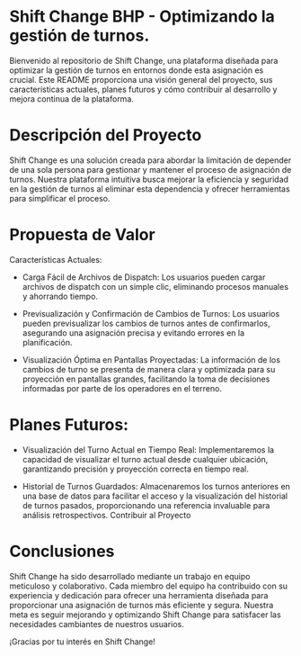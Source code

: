 # Shift Change  BHP - Optimizando la gestión de turnos.

Bienvenido al repositorio de Shift Change, una plataforma diseñada para optimizar la gestión de turnos en entornos donde esta asignación es crucial. 
Este README proporciona una visión general del proyecto, sus características actuales, planes futuros y cómo contribuir al desarrollo y mejora continua de la plataforma.

# Descripción del Proyecto
Shift Change es una solución creada para abordar la limitación de depender de una sola persona para gestionar y mantener el proceso de asignación de turnos. Nuestra plataforma intuitiva busca mejorar la eficiencia y seguridad en la gestión de turnos al eliminar esta dependencia y ofrecer herramientas para simplificar el proceso.

# Propuesta de Valor
Características Actuales:

- Carga Fácil de Archivos de Dispatch: Los usuarios pueden cargar archivos de dispatch con un simple clic, eliminando procesos manuales y ahorrando tiempo.

- Previsualización y Confirmación de Cambios de Turnos: Los usuarios pueden previsualizar los cambios de turnos antes de confirmarlos, asegurando una asignación precisa y evitando errores en la planificación.

- Visualización Óptima en Pantallas Proyectadas: La información de los cambios de turno se presenta de manera clara y optimizada para su proyección en pantallas grandes, facilitando la toma de decisiones informadas por parte de los operadores en el terreno.

# Planes Futuros:

- Visualización del Turno Actual en Tiempo Real: Implementaremos la capacidad de visualizar el turno actual desde cualquier ubicación, garantizando precisión y proyección correcta en tiempo real.

- Historial de Turnos Guardados: Almacenaremos los turnos anteriores en una base de datos para facilitar el acceso y la visualización del historial de turnos pasados, proporcionando una referencia invaluable para análisis retrospectivos.
Contribuir al Proyecto

# Conclusiones
Shift Change ha sido desarrollado mediante un trabajo en equipo meticuloso y colaborativo. Cada miembro del equipo ha contribuido con su experiencia y dedicación para ofrecer una herramienta diseñada para proporcionar una asignación de turnos más eficiente y segura. Nuestra meta es seguir mejorando y optimizando Shift Change para satisfacer las necesidades cambiantes de nuestros usuarios.

¡Gracias por tu interés en Shift Change!